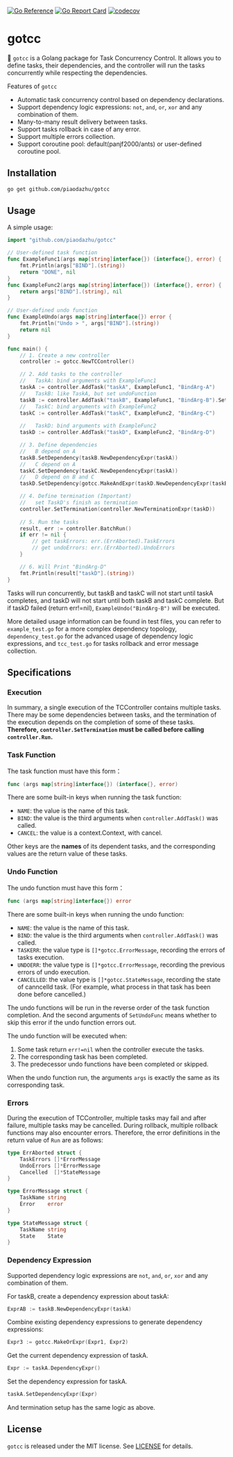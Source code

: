 [![Go Reference](https://pkg.go.dev/badge/github.com/piaodazhu/gotcc.svg)](https://pkg.go.dev/github.com/piaodazhu/gotcc)
[![Go Report Card](https://goreportcard.com/badge/github.com/piaodazhu/gotcc)](https://goreportcard.com/report/github.com/piaodazhu/gotcc)
[![codecov](https://codecov.io/gh/piaodazhu/gotcc/branch/master/graph/badge.svg?token=KMOWEKDPN5)](https://codecov.io/gh/piaodazhu/gotcc)

# gotcc

🤖 `gotcc` is a Golang package for Task Concurrency Control. It allows you to define tasks, their dependencies, and the controller will run the tasks concurrently while respecting the dependencies.

Features of `gotcc`
- Automatic task concurrency control based on dependency declarations.
- Support dependency logic expressions: `not`, `and`, `or`, `xor` and any combination of them.
- Many-to-many result delivery between tasks.
- Support tasks rollback in case of any error.
- Support multiple errors collection.
- Support coroutine pool: default(panjf2000/ants) or user-defined coroutine pool.

## Installation

```bash
go get github.com/piaodazhu/gotcc
```

## Usage

A simple usage:

```go
import "github.com/piaodazhu/gotcc"

// User-defined task function
func ExampleFunc1(args map[string]interface{}) (interface{}, error) {
	fmt.Println(args["BIND"].(string))
	return "DONE", nil
}
func ExampleFunc2(args map[string]interface{}) (interface{}, error) {
	return args["BIND"].(string), nil
}

// User-defined undo function
func ExampleUndo(args map[string]interface{}) error {
	fmt.Println("Undo > ", args["BIND"].(string))
	return nil
}

func main() {
	// 1. Create a new controller
	controller := gotcc.NewTCController()

	// 2. Add tasks to the controller
	//   TaskA: bind arguments with ExampleFunc1
	taskA := controller.AddTask("taskA", ExampleFunc1, "BindArg-A")
	//   TaskB: like TaskA, but set undoFunction
	taskB := controller.AddTask("taskB", ExampleFunc1, "BindArg-B").SetUndoFunc(ExampleUndo, true)
	//   TaskC: bind arguments with ExampleFunc2
	taskC := controller.AddTask("taskC", ExampleFunc2, "BindArg-C")
	
	//   TaskD: bind arguments with ExampleFunc2
	taskD := controller.AddTask("taskD", ExampleFunc2, "BindArg-D")

	// 3. Define dependencies
	//   B depend on A
	taskB.SetDependency(taskB.NewDependencyExpr(taskA))
	//   C depend on A
	taskC.SetDependency(taskC.NewDependencyExpr(taskA))
	//   D depend on B and C
	taskD.SetDependency(gotcc.MakeAndExpr(taskD.NewDependencyExpr(taskB), taskD.NewDependencyExpr(taskC)))

	// 4. Define termination (Important)
	//   set TaskD's finish as termination
	controller.SetTermination(controller.NewTerminationExpr(taskD))
	
	// 5. Run the tasks
	result, err := controller.BatchRun()
	if err != nil {
		// get taskErrors: err.(ErrAborted).TaskErrors
		// get undoErrors: err.(ErrAborted).UndoErrors
	}

	// 6. Will Print "BindArg-D"
	fmt.Println(result["taskD"].(string))
}
```
Tasks will run concurrently, but taskB and taskC will not start until taskA completes, and taskD will not start until both taskB and taskC complete. But if taskD failed (return err!=nil), `ExampleUndo("BindArg-B")` will be executed.

More detailed usage information can be found in test files, you can refer to `example_test.go` for a more complex dependency topology, `dependency_test.go` for the advanced usage of dependency logic expressions, and `tcc_test.go` for tasks rollback and error message collection.

## Specifications

### Execution
In summary, a single execution of the TCController contains multiple tasks. There may be some dependencies between tasks, and the termination of the execution depends on the completion of some of these tasks. **Therefore, `controller.SetTermination` must be called before calling `controller.Run`.**

### Task Function
The task function must have this form：
```go
func (args map[string]interface{}) (interface{}, error)
```
There are some built-in keys when running the task function:
- `NAME`: the value is the name of this task.
- `BIND`: the value is the third arguments when `controller.AddTask()` was called.
- `CANCEL`: the value is a context.Context, with cancel.

Other keys are the **names** of its dependent tasks, and the corresponding values are the return value of these tasks.

### Undo Function
The undo function must have this form：
```go
func (args map[string]interface{}) error
```
There are some built-in keys when running the undo function:
- `NAME`: the value is the name of this task.
- `BIND`: the value is the third arguments when `controller.AddTask()` was called.
- `TASKERR`: the value type is `[]*gotcc.ErrorMessage`, recording the errors of tasks execution.
- `UNDOERR`: the value type is `[]*gotcc.ErrorMessage`, recording the previous errors of undo execution.
- `CANCELLED`: the value type is `[]*gotcc.StateMessage`, recording the state of canncelld task. (For example, what process in that task has been done before cancelled.)

The undo functions will be run in the reverse order of the task function completion. And the second arguments of `SetUndoFunc` means whether to skip this error if the undo function errors out.

The undo function will be executed when:
1. Some task return `err!=nil` when the controller execute the tasks.
2. The corresponding task has been completed.
3. The predecessor undo functions have been completed or skipped.

When the undo function run, the arguments `args` is exactly the same as its corresponding task.

### Errors

During the execution of TCController, multiple tasks may fail and after failure, multiple tasks may be cancelled. During rollback, multiple rollback functions may also encounter errors. Therefore, the error definitions in the return value of `Run` are as follows:
```go
type ErrAborted struct {
	TaskErrors []*ErrorMessage
	UndoErrors []*ErrorMessage
	Cancelled  []*StateMessage
}

type ErrorMessage struct {
	TaskName string
	Error    error
}

type StateMessage struct {
	TaskName string
	State    State
}

```

### Dependency Expression

Supported dependency logic expressions are `not`, `and`, `or`, `xor` and any combination of them.

For taskB, create a dependency expression about taskA:
```go
ExprAB := taskB.NewDependencyExpr(taskA)
```

Combine existing dependency expressions to generate dependency expressions:
```go
Expr3 := gotcc.MakeOrExpr(Expr1, Expr2)
```

Get the current dependency expression of taskA.
```go
Expr := taskA.DependencyExpr()
```

Set the dependency expression for taskA.
```go
taskA.SetDependencyExpr(Expr)
```

And termination setup has the same logic as above.

## License
`gotcc` is released under the MIT license. See [LICENSE](https://github.com/piaodazhu/gotcc/blob/master/LICENSE) for details.
